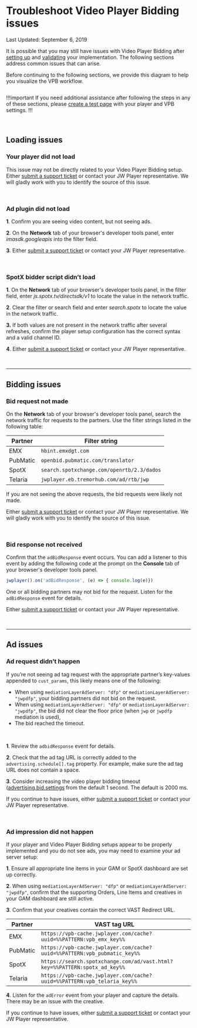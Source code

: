 # Troubleshoot Video Player Bidding issues

Last Updated: September 6, 2019

It is possible that you may still have issues with Video Player Bidding after [setting up](../../advertising/set-up-video-player-bidding) and [validating](../../advertising/validate-your-video-player-bidding-implementation) your implementation. The following sections address common issues that can arise.

Before continuing to the following sections, we provide this diagram to help you visualize the VPB workflow.

![]()

!!!important
If you need additional assistance after following the steps in any of these sections, please <a href="https://support.jwplayer.com/articles/how-to-create-a-reproduction-page" target="_blank">create a test page</a> with your player and VPB settings.
!!!

<br />

## Loading issues

### Your player did not load

This issue may not be directly related to your Video Player Bidding setup. Either <a href="https://support.jwplayer.com/submit-support-case" target="_blank">submit a support ticket</a> or contact your JW Player representative. We will gladly work with you to identify the source of this issue.

<br />

### Ad plugin did not load

**1**. Confirm you are seeing video content, but not seeing ads.

**2**. On the **Network** tab of your browser's developer tools panel, enter *imasdk.googleapis* into the filter field.

**3**. Either <a href="https://support.jwplayer.com/submit-support-case" target="_blank">submit a support ticket</a> or contact your JW Player representative.

<br />

### SpotX bidder script didn’t load

**1**. On the **Network** tab of your browser's developer tools panel, in the filter field, enter *js.spotx.tv/directsdk/v1* to locate the value in the network traffic.

**2**. Clear the filter or search field and enter *search.spotx* to locate the value in the network traffic.

**3.** If both values are not present in the network traffic after several refreshes, confirm the player setup configuration has the correct syntax and a valid channel ID.

**4**. Either <a href="https://support.jwplayer.com/submit-support-case" target="_blank">submit a support ticket</a> or contact your JW Player representative.

<br />
<hr />

## Bidding issues

### Bid request not made

On the **Network** tab of your browser's developer tools panel, search the network traffic for requests to the partners. Use the filter strings listed in the following table:

| Partner | Filter string |
| --- | --- |
| EMX | `hbint.emxdgt.com` |
| PubMatic | `openbid.pubmatic.com/translator` |
| SpotX | `search.spotxchange.com/openrtb/2.3/dados` |
| Telaria | `jwplayer.eb.tremorhub.com/ad/rtb/jwp` |

If you are not seeing the above requests, the bid requests were likely not made.

Either <a href="https://support.jwplayer.com/submit-support-case" target="_blank">submit a support ticket</a> or contact your JW Player representative. We will gladly work with you to identify the source of this issue.

<br />

### Bid response not received

Confirm that the `adBidResponse` event occurs. You can add a listener to this event by adding the following code at the prompt on the **Console** tab of your browser's developer tools panel.

```javascript
jwplayer().on('adBidResponse', (e) => { console.log(e)})
```

One or all bidding partners may not bid for the request. Listen for the `adBidResponse` event for details.

Either <a href="https://support.jwplayer.com/submit-support-case" target="_blank">submit a support ticket</a> or contact your JW Player representative.

<br />
<hr />

## Ad issues

### Ad request didn’t happen
If you’re not seeing ad tag request with the appropriate partner’s key-values appended to `cust_params`, this likely means one of the following: 

* When using `mediationLayerAdServer: "dfp"` or `mediationLayerAdServer: "jwpdfp"`, your bidding partners did not bid on the request.
* When using `mediationLayerAdServer: "dfp"` or `mediationLayerAdServer: "jwpdfp"`, the bid did not clear the floor price (when `jwp` or `jwpdfp` mediation is used),
* The bid reached the timeout. 

<br />

**1**. Review the `adbidResponse` event for details.

**2**. Check that the ad tag URL is correctly added to the `advertising.schedule[].tag` property. For example, make sure the ad tag URL does not contain a space.

**3**. Consider increasing the video player bidding timeout ([advertising.bid.settings](../../customization/configuration-reference/#advertising-bids-settings) from the default 1 second. The default is 2000 ms.

If you continue to have issues, either <a href="https://support.jwplayer.com/submit-support-case" target="_blank">submit a support ticket</a> or contact your JW Player representative.

<br >

### Ad impression did not happen
If your player and Video Player Bidding setups appear to be properly implemented and you do not see ads, you may need to examine your ad server setup:

**1**. Ensure all appropriate line items in your GAM or SpotX dashboard are set up correctly.

**2**. When using `mediationLayerAdServer: "dfp"` or `mediationLayerAdServer: "jwpdfp"`, confirm that the supporting Orders, Line Items and creatives in your GAM dashboard are still active. 

**3**. Confirm that your creatives contain the correct VAST Redirect URL.

| Partner | VAST tag URL |
| --- | --- |
| EMX | `https://vpb-cache.jwplayer.com/cache?uuid=%%PATTERN:vpb_emx_key%%` |
| PubMatic | `https://vpb-cache.jwplayer.com/cache?uuid=%%PATTERN:vpb_pubmatic_key%%` |
| SpotX | `https://search.spotxchange.com/ad/vast.html?key=%%PATTERN:spotx_ad_key%%` |
| Telaria | `https://vpb-cache.jwplayer.com/cache?uuid=%%PATTERN:vpb_telaria_key%%`|

**4**. Listen for the `adError` event from your player and capture the details. There may be an issue with the creative.

If you continue to have issues, either <a href="https://support.jwplayer.com/submit-support-case" target="_blank">submit a support ticket</a> or contact your JW Player representative.